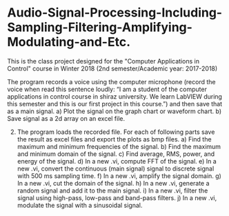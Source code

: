 # Audio-Signal-Processing-Including-Sampling-Filtering-Amplifying-Modulating-and-Etc.

This is the class project designed for the "Computer Applications in Control" course in Winter 2018 (2nd semester/Academic year: 2017-2018)

The program records a voice using the computer microphone (record the voice when read this sentence loudly: “I am a student of the computer applications in control course in shiraz university. We learn LabVIEW during this semester and this is our first project in this course.”) and then save that as a main signal.
a) Plot the signal on the graph chart or waveform chart.
b) Save signal as a 2d array on an excel file.

2. The program loads the recorded file. For each of following parts save the result as excel files and export the plots as bmp files.
a) Find the maximum and minimum frequencies of the signal.
b) Find the maximum and minimum domain of the signal.
c) Find average, RMS, power, and energy of the signal.
d) In a new .vi, compute FFT of the signal.
e) In a new .vi, convert the continuous (main signal) signal to discrete signal with 500 ms sampling time.
f) In a new .vi, amplify the signal domain.
g) In a new .vi, cut the domain of the signal.
h) In a new .vi, generate a random signal and add it to the main signal.
i) In a new .vi, filter the signal using high-pass, low-pass and band-pass filters.
j) In a new .vi, modulate the signal with a sinusoidal signal.
